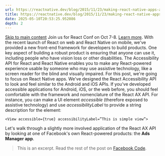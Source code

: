 ```yaml
---
url: https://reactnative.dev/blog/2015/11/23/making-react-native-apps-accessible
title: https://reactnative.dev/blog/2015/11/23/making-react-native-apps-accessible
date: 2025-05-10T20:53:25.952086
depth: 2
---
```


[Skip to main content](https://reactnative.dev/blog/2015/11/23/making-react-native-apps-accessible#__docusaurus_skipToContent_fallback)
Join us for React Conf on Oct 7-8. [Learn more](https://conf.react.dev).
With the recent launch of React on web and React Native on mobile, we've provided a new front-end framework for developers to build products. One key aspect of building a robust product is ensuring that anyone can use it, including people who have vision loss or other disabilities. The Accessibility API for React and React Native enables you to make any React-powered experience usable by someone who may use assistive technology, like a screen reader for the blind and visually impaired.
For this post, we're going to focus on React Native apps. We've designed the React Accessibility API to look and feel similar to the Android and iOS APIs. If you've developed accessible applications for Android, iOS, or the web before, you should feel comfortable with the framework and nomenclature of the React AX API. For instance, you can make a UI element _accessible_ (therefore exposed to assistive technology) and use _accessibilityLabel_ to provide a string description for the element:
```
<View accessible={true} accessibilityLabel=”This is simple view”>
```

Let's walk through a slightly more involved application of the React AX API by looking at one of Facebook's own React-powered products: the **Ads Manager app**.
> This is an excerpt. Read the rest of the post on [Facebook Code](https://code.facebook.com/posts/435862739941212/making-react-native-apps-accessible/).

